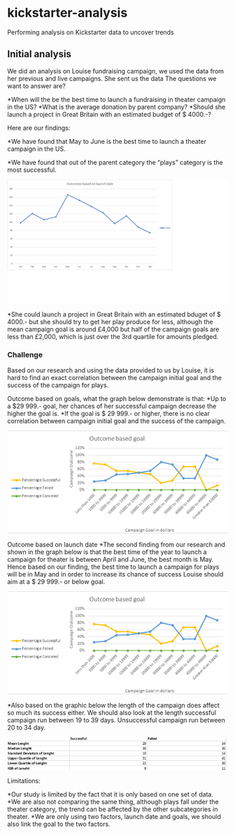 # kickstarter-analysis
Performing analysis on Kickstarter data to uncover trends

## Initial analysis
We did an analysis on Louise fundraising campaign, we used the data from her previous and live campaigns. She sent us the data 
The questions we want to answer are? 

*When will the be the best time to launch a fundraising in theater campaign in the US?
*What is the average donation by parent company? 
*Should she launch a project in Great Britain with an estimated budget of $ 4000.-?

Here are our findings:

*We have found that May to June is the best time to launch a theater campaign in the US. 



*We have found that out of the parent category the “plays” category is the most successful. 

![Parent Category Outcome Image](https://github.com/lskerrett/kickstarter-analyis/blob/master/Outcomes%20based%20on%20launch%20date%20US.png)

*She could launch a project in Great Britain with an estimated bduget of $ 4000.- but she should try to get her play produce for less, although the mean campaign goal is around £4,000 but half of the campaign goals are less than £2,000, which is just over the 3rd quartile for amounts pledged.

### Challenge
Based on our research and using the data provided to us by Louise, it is hard to find an exact correlation between the campaign initial goal and the success of the campaign for plays. 

Outcome based on goals, what the graph below demonstrate is that:
*Up to a $29 999.- goal, her chances of her successful campaign decrease the higher the goal is. 
*If the goal is $ 29 999.- or higher, there is no clear correlation between campaign initial goal and the success of the campaign. 

![Outcome based goal](https://github.com/lskerrett/kickstarter-analyis/blob/master/Outcome%20based%20goal.png)

Outcome based on launch date
*The second finding from our research and shown in the graph below is that the best time of the year to launch a campaign for theater is between April and June, the best month is May. Hence based on our finding, the best time to launch a campaign for plays will be in May and in order to increase its chance of success Louise should aim at a $ 29 999.- or below goal.

![Outcome based launch date](https://github.com/lskerrett/kickstarter-analyis/blob/master/Outcome%20based%20launch%20date.png)

*Also based on the graphic below the length of the campaign does affect so much its success either. We should also look at the length successful campaign run between 19 to 39 days. Unsuccessful campaign run between 20 to 34 day. 

![Descriptive statistics](https://github.com/lskerrett/kickstarter-analyis/blob/master/Descriptive%20statistics.png)

Limitations:

*Our study is limited by the fact that it is only based on one set of data. 
*We are also not comparing the same thing, although plays fall under the theater category, the trend can be affected by the other subcategories in theater. 
*We are only using two factors, launch date and goals, we should also link the goal to the two factors. 


